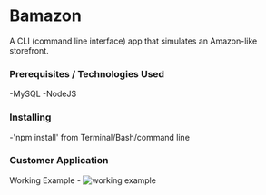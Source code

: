 # Bamazon

A CLI (command line interface) app that simulates an Amazon-like storefront.

### Prerequisites / Technologies Used

-MySQL
-NodeJS

### Installing

-'npm install' from Terminal/Bash/command line

### Customer Application

Working Example -
![working example](https://github.com/jamie-jessi/Bamazon/blob/master/images/hqgif.gif)